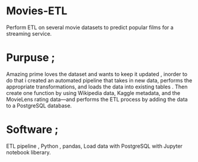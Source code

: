 # Movies-ETL
Perform ETL on several movie datasets to predict popular films for a streaming service.

# Purpuse ;
   Amazing prime loves the dataset and wants to keep it updated , inorder to do that i created an automated pipeline that takes in new data, performs the appropriate transformations, and loads the data into existing tables . Then create one function by using Wikipedia data, Kaggle metadata, and the MovieLens rating data—and performs the ETL process by adding the data to a PostgreSQL database.

# Software ;
ETL pipeline , Python , pandas, Load data with PostgreSQL with Jupyter notebook liberary.

